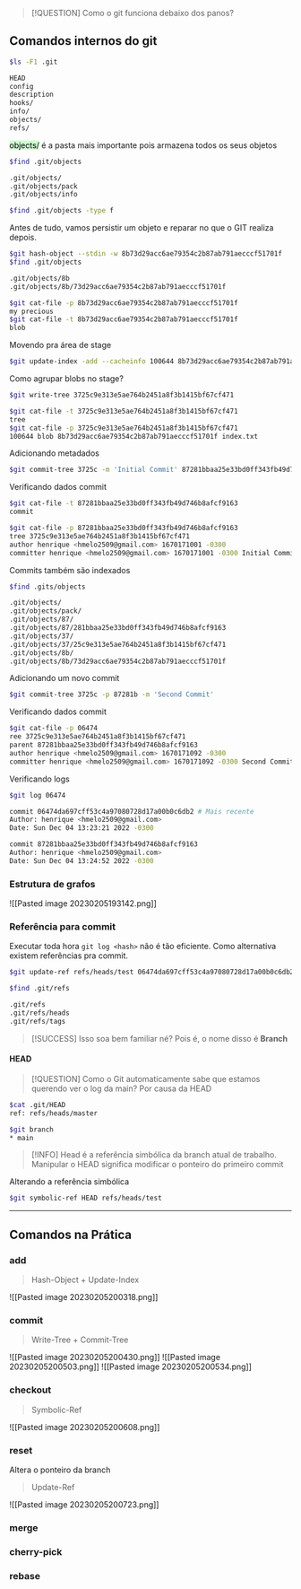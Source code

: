 >[!QUESTION] Como o git funciona debaixo dos panos?

## Comandos internos do git


```bash
$ls -F1 .git

HEAD
config
description
hooks/
info/
objects/
refs/
```

<mark style="background: #BBFABBA6;">objects/</mark> é a pasta mais importante pois armazena todos os seus objetos

```bash
$find .git/objects

.git/objects/
.git/objects/pack
.git/objects/info

$find .git/objects -type f
```

Antes de tudo, vamos persistir um objeto e reparar no que o GIT realiza depois.

```bash
$git hash-object --stdin -w 8b73d29acc6ae79354c2b87ab791aecccf51701f
$find .git/objects

.git/objects/8b 
.git/objects/8b/73d29acc6ae79354c2b87ab791aecccf51701f

$git cat-file -p 8b73d29acc6ae79354c2b87ab791aecccf51701f
my precious
$git cat-file -t 8b73d29acc6ae79354c2b87ab791aecccf51701f
blob
```

Movendo pra área de stage

```bash
$git update-index -add --cacheinfo 100644 8b73d29acc6ae79354c2b87ab791aecccf51701f index.txt
```

Como agrupar blobs no stage?

```bash
$git write-tree 3725c9e313e5ae764b2451a8f3b1415bf67cf471

$git cat-file -t 3725c9e313e5ae764b2451a8f3b1415bf67cf471
tree
$git cat-file -p 3725c9e313e5ae764b2451a8f3b1415bf67cf471
100644 blob 8b73d29acc6ae79354c2b87ab791aecccf51701f index.txt
```

Adicionando metadados

```bash
$git commit-tree 3725c -m 'Initial Commit' 87281bbaa25e33bd0ff343fb49d746b8afcf9163
```

Verificando dados commit

```bash
$git cat-file -t 87281bbaa25e33bd0ff343fb49d746b8afcf9163
commit
```

```bash
$git cat-file -p 87281bbaa25e33bd0ff343fb49d746b8afcf9163 
tree 3725c9e313e5ae764b2451a8f3b1415bf67cf471 
author henrique <hmelo2509@gmail.com> 1670171001 -0300 
committer henrique <hmelo2509@gmail.com> 1670171001 -0300 Initial Commit
```

Commits também são indexados

```bash
$find .gits/objects

.git/objects/
.git/objects/pack/
.git/objects/87/
.git/objects/87/281bbaa25e33bd0ff343fb49d746b8afcf9163
.git/objects/37/
.git/objects/37/25c9e313e5ae764b2451a8f3b1415bf67cf471
.git/objects/8b/
.git/objects/8b/73d29acc6ae79354c2b87ab791aecccf51701f
```

Adicionando um novo commit

```bash
$git commit-tree 3725c -p 87281b -m 'Second Commit'
```

Verificando dados commit

```bash
$git cat-file -p 06474 
ree 3725c9e313e5ae764b2451a8f3b1415bf67cf471 
parent 87281bbaa25e33bd0ff343fb49d746b8afcf9163 
author henrique <hmelo2509@gmail.com> 1670171092 -0300 
committer henrique <hmelo2509@gmail.com> 1670171092 -0300 Second Commit
```

Verificando logs

```bash
$git log 06474

commit 06474da697cff53c4a97080728d17a00b0c6db2 # Mais recente 
Author: henrique <hmelo2509@gmail.com> 
Date: Sun Dec 04 13:23:21 2022 -0300 

commit 87281bbaa25e33bd0ff343fb49d746b8afcf9163 
Author: henrique <hmelo2509@gmail.com> 
Date: Sun Dec 04 13:24:52 2022 -0300
```

### Estrutura de grafos

![[Pasted image 20230205193142.png]]

### Referência para commit

Executar toda hora `git log <hash>` não é tão eficiente. Como alternativa existem referências pra commit. 

```bash
$git update-ref refs/heads/test 06474da697cff53c4a97080728d17a00b0c6db2
```

```bash
$find .git/refs

.git/refs
.git/refs/heads
.git/refs/tags
```

>[!SUCCESS] Isso soa bem familiar né? Pois é, o nome disso é **Branch**

#### HEAD

>[!QUESTION] Como o Git automaticamente sabe que estamos querendo ver o log da main?
>Por causa da HEAD

```bash
$cat .git/HEAD
ref: refs/heads/master

$git branch
* main
```

>[!INFO]
>Head é a referência simbólica da branch atual de trabalho. Manipular o HEAD significa modificar o ponteiro do primeiro commit

Alterando a referência simbólica

```bash
$git symbolic-ref HEAD refs/heads/test
```

---
## Comandos na Prática

### add

>Hash-Object + Update-Index

![[Pasted image 20230205200318.png]]


### commit

>Write-Tree + Commit-Tree

![[Pasted image 20230205200430.png]]
![[Pasted image 20230205200503.png]]
![[Pasted image 20230205200534.png]]

### checkout

>Symbolic-Ref

![[Pasted image 20230205200608.png]]
### reset

Altera o ponteiro da branch

>Update-Ref

![[Pasted image 20230205200723.png]]

### merge



### cherry-pick

### rebase

